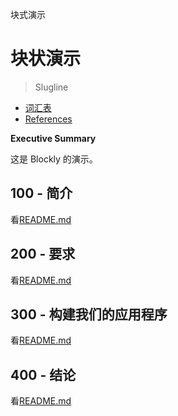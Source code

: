块式演示

# 块状演示

> Slugline

-   [词汇表](./GLOSSARY.md)
-   [References](./REFERENCES.md)

**Executive Summary**

这是 Blockly 的演示。

## 100 - 简介

看[README.md](./100/README.md)

## 200 - 要求

看[README.md](./200/README.md)

## 300 - 构建我们的应用程序

看[README.md](./300/README.md)

## 400 - 结论

看[README.md](./400/README.md)
